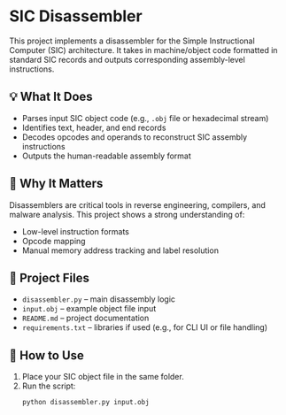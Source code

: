# SIC Disassembler

This project implements a disassembler for the Simple Instructional Computer (SIC) architecture. It takes in machine/object code formatted in standard SIC records and outputs corresponding assembly-level instructions.

## 💡 What It Does

- Parses input SIC object code (e.g., `.obj` file or hexadecimal stream)
- Identifies text, header, and end records
- Decodes opcodes and operands to reconstruct SIC assembly instructions
- Outputs the human-readable assembly format

## 🧠 Why It Matters

Disassemblers are critical tools in reverse engineering, compilers, and malware analysis. This project shows a strong understanding of:
- Low-level instruction formats
- Opcode mapping
- Manual memory address tracking and label resolution

## 📂 Project Files

- `disassembler.py` – main disassembly logic
- `input.obj` – example object file input
- `README.md` – project documentation
- `requirements.txt` – libraries if used (e.g., for CLI UI or file handling)

## 🚀 How to Use

1. Place your SIC object file in the same folder.
2. Run the script:
   ```bash
   python disassembler.py input.obj
